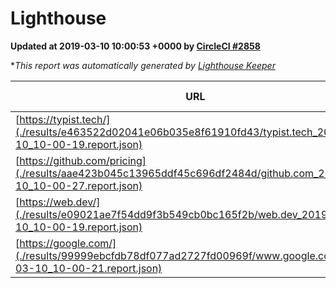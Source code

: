 
# Lighthouse

**Updated at 2019-03-10 10:00:53 +0000 by [CircleCI #2858](https://circleci.com/gh/ItinerisLtd/lighthouse-keeper-example/2858)**

**This report was automatically generated by [Lighthouse Keeper](https://github.com/itinerisltd/lighthouse-keeper)*

| URL | Performance | Accessibility | Best Practices | SEO | PWA | Updated At |
| --- | --- | --- | --- | --- | --- | --- |
| [https://typist.tech/](./results/e463522d02041e06b035e8f61910fd43/typist.tech_2019-03-10_10-00-19.report.json) | 1 |  |  |  |  | 2019-03-10T10:00:19.407Z |
| [https://github.com/pricing](./results/aae423b045c13965ddf45c696df2484d/github.com_2019-03-10_10-00-27.report.json) | 0.78 | 0.89 | 0.93 | 0.91 | 0.58 | 2019-03-10T10:00:27.613Z |
| [https://web.dev/](./results/e09021ae7f54dd9f3b549cb0bc165f2b/web.dev_2019-03-10_10-00-19.report.json) | 0.89 | 0.93 | 0.93 | 0.87 | 1 | 2019-03-10T10:00:19.841Z |
| [https://google.com/](./results/99999ebcfdb78df077ad2727fd00969f/www.google.com_2019-03-10_10-00-21.report.json) | 0.95 | 0.71 | 0.93 | 0.82 | 0.58 | 2019-03-10T10:00:21.391Z |
